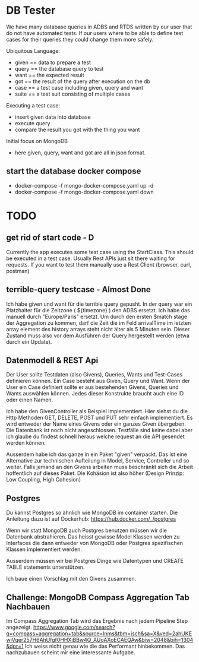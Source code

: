 # DB Tester

We have many database queries in ADBS and RTDS written by our user that do not have automated tests.
If our users where to be able to define test cases for their queries they could change them more safely.

Ubiquitous Language:
- given == data to prepare a test
- query == the database query to test
- want == the expected result
- got == the result of the query after execution on the db
- case == a test case including given, query and want
- suite == a test suit consisting of multiple cases

Executing a test case:
- insert given data into database
- execute query
- compare the result you got with the thing you want

Initial focus on MongoDB
- here given, query, want and got are all in json format.

## start the database docker compose
- docker-compose -f mongo-docker-compose.yaml up -d
- docker-compose -f mongo-docker-compose.yaml down

# TODO

## get rid of start code - D

Currently the app executes some test case using the StartClass.
This should be executed in a test case.
Usually Rest APIs just sit there waiting for requests.
If you want to test them manually use a Rest Client (browser, curl, postman)

## terrible-query testcase - Almost Done

Ich habe given und want für die terrible query gepusht.
In der query war ein Platzhalter für die Zeitzone ( ${timezone} ) den ADBS ersetzt.
Ich habe das manuell durch "Europe/Paris" ersetzt.
Um durch den ersten $match stage der Aggregation zu kommen, darf die Zeit die im Feld arrivalTime im letzten array element des history arrays steht nicht älter als 5 Minuten sein.
Dieser Zustand muss also vor dem Ausführen der Query hergestellt werden (etwa durch ein Update).

## Datenmodell & REST Api

Der User sollte Testdaten (also Givens), Queries, Wants und Test-Cases definieren können.
Ein Case besteht aus Given, Query und Want.
Wenn der User ein Case definiert sollte er aus bestehenden Givens, Queries und Wants auswählen können.
Jedes dieser Konstrukte braucht auch eine ID oder einen Namen.

Ich habe den GivenController als Beispiel implementiert.
Hier siehst du die Http Methoden GET, DELETE, POST und PUT sehr einfach implementiert.
Es wird entweder der Name eines Givens oder ein ganzes Given übergeben.
Die Datenbank ist noch nicht angeschlossen.
Testfälle sind keine dabei aber ich glaube du findest schnell heraus welche request an die API gesendet werden können.

Ausserdem habe ich das ganze in ein Paket "given" verpackt.
Das ist eine Alternative zur technischen Aufteilung in Model, Service, Controller und so weiter.
Falls jemand an den Givens arbeiten muss beschränkt sich die Arbeit hoffentlich auf dieses Paket.
Die Kohäsion ist also höher (Design Prinzip: Low Coupling, High Cohesion)

## Postgres

Du kannst Postgres so ähnlich wie MongoDB im container starten.
Die Anleitung dazu ist auf Dockerhub: https://hub.docker.com/_/postgres

Wenn wir statt MongoDB auch Postgres benutzen müssen wir die Datenbank abstrahieren.
Das heisst gewisse Model Klassen werden zu Interfaces die dann entweder von MongoDB oder Postgres spezifischen Klassen implementiert werden.

Ausserdem müssen wir bei Postgres Dinge wie Datentypen und CREATE TABLE statements unterstützen.

Ich baue einen Vorschlag mit den Givens zusammen.

## Challenge: MongoDB Compass Aggregation Tab Nachbauen

Im Compass Aggregation Tab wird das Ergebnis nach jedem Pipeline Step angezeigt.
https://www.google.com/search?q=compass+aggregation+tab&source=lnms&tbm=isch&sa=X&ved=2ahUKEwiVqer257H6AhUfgf0HHXiBBw4Q_AUoAXoECAEQAw&biw=2048&bih=1304&dpr=1
Ich weiss nicht genau wie die das Performant hinbekommen.
Das nachzubauen scheint mir eine interessante Aufgabe.
